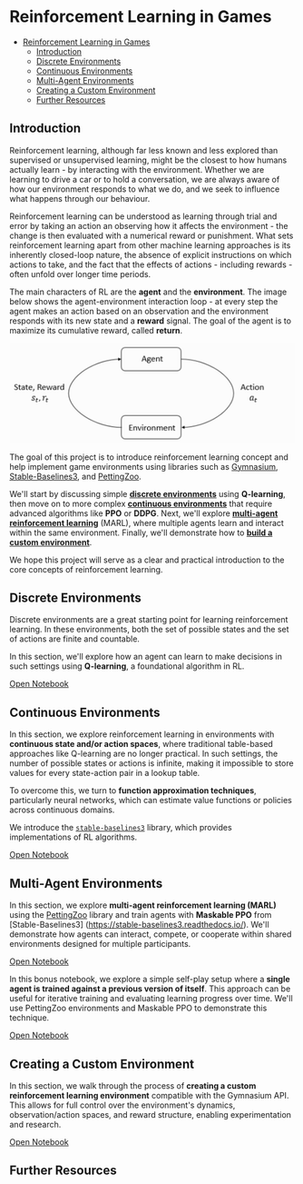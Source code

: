 # Reinforcement Learning in Games

<!-- TOC -->
* [Reinforcement Learning in Games](#reinforcement-learning-in-games)
  * [Introduction](#introduction)
  * [Discrete Environments](#discrete-environments)
  * [Continuous Environments](#continuous-environments)
  * [Multi-Agent Environments](#multi-agent-environments)
  * [Creating a Custom Environment](#creating-a-custom-environment)
  * [Further Resources](#further-resources)
<!-- TOC -->

## Introduction

Reinforcement learning, although far less known and less explored than
supervised or unsupervised learning, might be the closest to how humans
actually learn - by interacting with the environment. Whether we are
learning to drive a car or to hold a conversation, we are always aware of
how our environment responds to what we do, and we seek to influence what
happens through our behaviour.

Reinforcement learning can be understood as learning through trial and
error by taking an action an observing how it affects the environment - the
change is then evaluated with a numerical reward or punishment. What sets 
reinforcement learning apart from other machine learning approaches is its 
inherently closed-loop nature, the absence of explicit instructions on which 
actions to take, and the fact that the effects of actions - including 
rewards - often unfold over longer time periods.

The main characters of RL are the **agent** and the **environment**. The 
image below shows the agent-environment interaction loop - at every step the 
agent makes an action based on an observation and the environment responds 
with its new state and a **reward** signal. The goal of the agent is to 
maximize its cumulative reward, called **return**.

<p align="center">
  <img src="/images/RL_loop.png" alt="RL learning loop"/>
</p>

The goal of this project is to introduce reinforcement learning concept and 
help implement game environments using libraries such as 
[Gymnasium](https://gymnasium.farama.org/), 
[Stable-Baselines3](https://stable-baselines3.readthedocs.io/), 
and [PettingZoo](https://pettingzoo.farama.org/).

We'll start by discussing simple [**discrete environments**](#discrete-environments) using 
**Q-learning**, then move on to more complex [**continuous environments**](#continuous-environments) 
that require advanced algorithms like **PPO** or **DDPG**. Next, we'll 
explore [**multi-agent reinforcement learning**](#multi-agent-environments) (MARL), where multiple agents 
learn and interact within the same environment. Finally, we'll demonstrate 
how to [**build a custom environment**](#creating-a-custom-environment).

We hope this project will serve as a clear and practical introduction to the 
core concepts of reinforcement learning.

## Discrete Environments

Discrete environments are a great starting point for learning reinforcement 
learning. In these environments, both the set of possible states and the set 
of actions are finite and countable.

In this section, we'll explore how an agent can learn to make decisions in 
such settings using **Q-learning**, a foundational algorithm in RL.

[Open Notebook](01_discrete_environments.ipynb)

## Continuous Environments

In this section, we explore reinforcement learning in environments with 
**continuous state and/or action spaces**, where traditional table-based 
approaches like Q-learning are no longer practical. In such settings, the 
number of possible states or actions is infinite, making it impossible to 
store values for every state-action pair in a lookup table.

To overcome this, we turn to **function approximation techniques**, 
particularly neural networks, which can estimate value functions or policies 
across continuous domains.

We introduce the
[`stable-baselines3`](https://stable-baselines3.readthedocs.io/) library, 
which provides implementations of RL algorithms.

[Open Notebook](02_continous_environments.ipynb)

## Multi-Agent Environments

In this section, we explore **multi-agent reinforcement learning (MARL)** 
using the [PettingZoo](https://pettingzoo.farama.org/) library and train 
agents with **Maskable PPO** from [Stable-Baselines3]
(https://stable-baselines3.readthedocs.io/). We'll demonstrate how agents 
can interact, compete, or cooperate within shared environments designed for 
multiple participants.

[Open Notebook](03_multiagent_environments.ipynb)

In this bonus notebook, we explore a simple self-play setup where a **single 
agent is trained against a previous version of itself**. This approach can 
be useful for iterative training and evaluating learning progress over time. 
We'll use PettingZoo environments and Maskable PPO to demonstrate this technique.

[Open Notebook](03_bonus_single_agent_against_previous_agent.ipynb)

## Creating a Custom Environment

In this section, we walk through the process of **creating a custom 
reinforcement learning environment** compatible with the Gymnasium API. This 
allows for full control over the environment's dynamics, observation/action 
spaces, and reward structure, enabling experimentation and research.

[Open Notebook](04_custom_environment.ipynb)

## Further Resources

